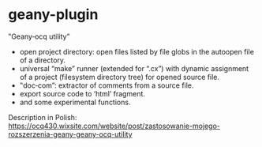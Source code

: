 # geany-plugin

‟Geany‐ocq utility”

* open project directory: open files listed by file globs in the autoopen file of a directory.
* universal “make” runner (extended for “.cx”) with dynamic assignment of a project (filesystem directory tree) for opened source file.
* ‟doc‐com”: extractor of comments from a source file.
* export source code to ‘html’ fragment.
* and some experimental functions.

Description in Polish: https://ocq430.wixsite.com/website/post/zastosowanie-mojego-rozszerzenia-geany-geany-ocq-utility
